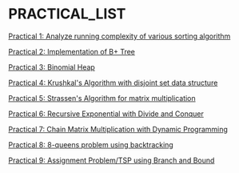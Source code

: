 PRACTICAL_LIST
==============
[Practical 1: Analyze running complexity of various sorting algorithm](1.sort/doc/practical1.pdf)

[Practical 2: Implementation of B+ Tree](2.bPlusTree/doc/practical2.pdf)

[Practical 3: Binomial Heap](3.binomial_heap/doc/practical3.pdf)

[Practical 4: Krushkal's Algorithm with disjoint set data structure](4.krushkal/doc/krushkal.pdf)

[Practical 5: Strassen's Algorithm for matrix multiplication](5.strassen/doc)

[Practical 6: Recursive Exponential with Divide and Conquer](6.recursiveExponential/doc/practical6.pdf)

[Practical 7: Chain Matrix Multiplication with Dynamic Programming](6.recursiveExponential/doc/practical6.pdf)

[Practical 8: 8-queens problem using backtracking](6.recursiveExponential/doc/practical6.pdf)

[Practical 9: Assignment Problem/TSP using Branch and Bound](6.recursiveExponential/doc/practical6.pdf)
